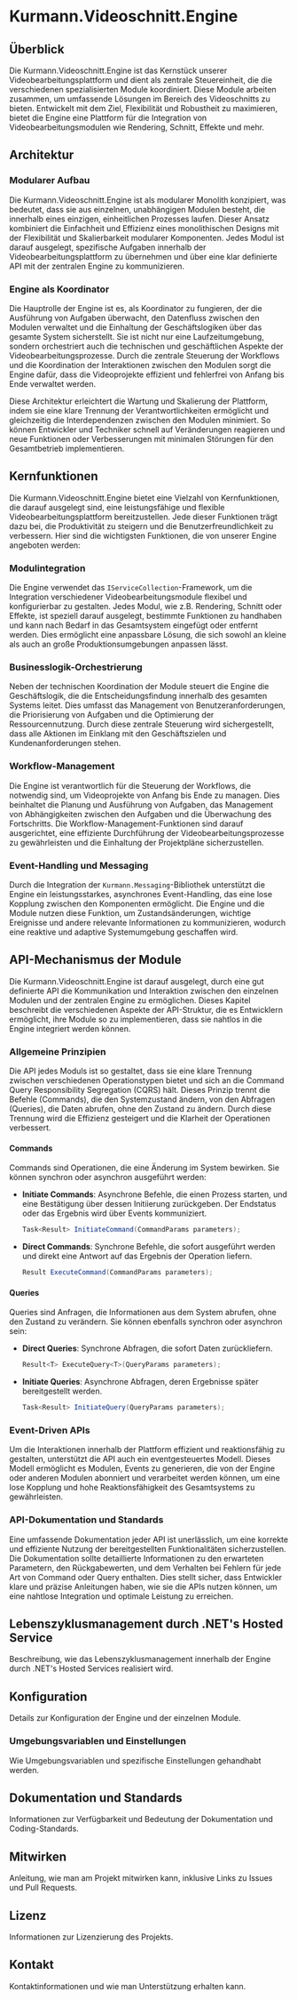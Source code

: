 # Kurmann.Videoschnitt.Engine

## Überblick

Die Kurmann.Videoschnitt.Engine ist das Kernstück unserer Videobearbeitungsplattform und dient als zentrale Steuereinheit, die die verschiedenen spezialisierten Module koordiniert. Diese Module arbeiten zusammen, um umfassende Lösungen im Bereich des Videoschnitts zu bieten. Entwickelt mit dem Ziel, Flexibilität und Robustheit zu maximieren, bietet die Engine eine Plattform für die Integration von Videobearbeitungsmodulen wie Rendering, Schnitt, Effekte und mehr.

## Architektur

### Modularer Aufbau

Die Kurmann.Videoschnitt.Engine ist als modularer Monolith konzipiert, was bedeutet, dass sie aus einzelnen, unabhängigen Modulen besteht, die innerhalb eines einzigen, einheitlichen Prozesses laufen. Dieser Ansatz kombiniert die Einfachheit und Effizienz eines monolithischen Designs mit der Flexibilität und Skalierbarkeit modularer Komponenten. Jedes Modul ist darauf ausgelegt, spezifische Aufgaben innerhalb der Videobearbeitungsplattform zu übernehmen und über eine klar definierte API mit der zentralen Engine zu kommunizieren.

### Engine als Koordinator

Die Hauptrolle der Engine ist es, als Koordinator zu fungieren, der die Ausführung von Aufgaben überwacht, den Datenfluss zwischen den Modulen verwaltet und die Einhaltung der Geschäftslogiken über das gesamte System sicherstellt. Sie ist nicht nur eine Laufzeitumgebung, sondern orchestriert auch die technischen und geschäftlichen Aspekte der Videobearbeitungsprozesse. Durch die zentrale Steuerung der Workflows und die Koordination der Interaktionen zwischen den Modulen sorgt die Engine dafür, dass die Videoprojekte effizient und fehlerfrei von Anfang bis Ende verwaltet werden.

Diese Architektur erleichtert die Wartung und Skalierung der Plattform, indem sie eine klare Trennung der Verantwortlichkeiten ermöglicht und gleichzeitig die Interdependenzen zwischen den Modulen minimiert. So können Entwickler und Techniker schnell auf Veränderungen reagieren und neue Funktionen oder Verbesserungen mit minimalen Störungen für den Gesamtbetrieb implementieren.

## Kernfunktionen

Die Kurmann.Videoschnitt.Engine bietet eine Vielzahl von Kernfunktionen, die darauf ausgelegt sind, eine leistungsfähige und flexible Videobearbeitungsplattform bereitzustellen. Jede dieser Funktionen trägt dazu bei, die Produktivität zu steigern und die Benutzerfreundlichkeit zu verbessern. Hier sind die wichtigsten Funktionen, die von unserer Engine angeboten werden:

### Modulintegration

Die Engine verwendet das `IServiceCollection`-Framework, um die Integration verschiedener Videobearbeitungsmodule flexibel und konfigurierbar zu gestalten. Jedes Modul, wie z.B. Rendering, Schnitt oder Effekte, ist speziell darauf ausgelegt, bestimmte Funktionen zu handhaben und kann nach Bedarf in das Gesamtsystem eingefügt oder entfernt werden. Dies ermöglicht eine anpassbare Lösung, die sich sowohl an kleine als auch an große Produktionsumgebungen anpassen lässt.

### Businesslogik-Orchestrierung

Neben der technischen Koordination der Module steuert die Engine die Geschäftslogik, die die Entscheidungsfindung innerhalb des gesamten Systems leitet. Dies umfasst das Management von Benutzeranforderungen, die Priorisierung von Aufgaben und die Optimierung der Ressourcennutzung. Durch diese zentrale Steuerung wird sichergestellt, dass alle Aktionen im Einklang mit den Geschäftszielen und Kundenanforderungen stehen.

### Workflow-Management

Die Engine ist verantwortlich für die Steuerung der Workflows, die notwendig sind, um Videoprojekte von Anfang bis Ende zu managen. Dies beinhaltet die Planung und Ausführung von Aufgaben, das Management von Abhängigkeiten zwischen den Aufgaben und die Überwachung des Fortschritts. Die Workflow-Management-Funktionen sind darauf ausgerichtet, eine effiziente Durchführung der Videobearbeitungsprozesse zu gewährleisten und die Einhaltung der Projektpläne sicherzustellen.

### Event-Handling und Messaging

Durch die Integration der `Kurmann.Messaging`-Bibliothek unterstützt die Engine ein leistungsstarkes, asynchrones Event-Handling, das eine lose Kopplung zwischen den Komponenten ermöglicht. Die Engine und die Module nutzen diese Funktion, um Zustandsänderungen, wichtige Ereignisse und andere relevante Informationen zu kommunizieren, wodurch eine reaktive und adaptive Systemumgebung geschaffen wird.

## API-Mechanismus der Module

Die Kurmann.Videoschnitt.Engine ist darauf ausgelegt, durch eine gut definierte API die Kommunikation und Interaktion zwischen den einzelnen Modulen und der zentralen Engine zu ermöglichen. Dieses Kapitel beschreibt die verschiedenen Aspekte der API-Struktur, die es Entwicklern ermöglicht, ihre Module so zu implementieren, dass sie nahtlos in die Engine integriert werden können.

### Allgemeine Prinzipien

Die API jedes Moduls ist so gestaltet, dass sie eine klare Trennung zwischen verschiedenen Operationstypen bietet und sich an die Command Query Responsibility Segregation (CQRS) hält. Dieses Prinzip trennt die Befehle (Commands), die den Systemzustand ändern, von den Abfragen (Queries), die Daten abrufen, ohne den Zustand zu ändern. Durch diese Trennung wird die Effizienz gesteigert und die Klarheit der Operationen verbessert.

#### Commands

Commands sind Operationen, die eine Änderung im System bewirken. Sie können synchron oder asynchron ausgeführt werden:

- **Initiate Commands**: Asynchrone Befehle, die einen Prozess starten, und eine Bestätigung über dessen Initiierung zurückgeben. Der Endstatus oder das Ergebnis wird über Events kommuniziert.
  ```csharp
  Task<Result> InitiateCommand(CommandParams parameters);
  ```
- **Direct Commands**: Synchrone Befehle, die sofort ausgeführt werden und direkt eine Antwort auf das Ergebnis der Operation liefern.
  ```csharp
  Result ExecuteCommand(CommandParams parameters);
  ```

#### Queries

Queries sind Anfragen, die Informationen aus dem System abrufen, ohne den Zustand zu verändern. Sie können ebenfalls synchron oder asynchron sein:

- **Direct Queries**: Synchrone Abfragen, die sofort Daten zurückliefern.
  ```csharp
  Result<T> ExecuteQuery<T>(QueryParams parameters);
  ```
- **Initiate Queries**: Asynchrone Abfragen, deren Ergebnisse später bereitgestellt werden.
  ```csharp
  Task<Result> InitiateQuery(QueryParams parameters);
  ```

### Event-Driven APIs

Um die Interaktionen innerhalb der Plattform effizient und reaktionsfähig zu gestalten, unterstützt die API auch ein eventgesteuertes Modell. Dieses Modell ermöglicht es Modulen, Events zu generieren, die von der Engine oder anderen Modulen abonniert und verarbeitet werden können, um eine lose Kopplung und hohe Reaktionsfähigkeit des Gesamtsystems zu gewährleisten.

### API-Dokumentation und Standards

Eine umfassende Dokumentation jeder API ist unerlässlich, um eine korrekte und effiziente Nutzung der bereitgestellten Funktionalitäten sicherzustellen. Die Dokumentation sollte detaillierte Informationen zu den erwarteten Parametern, den Rückgabewerten, und dem Verhalten bei Fehlern für jede Art von Command oder Query enthalten. Dies stellt sicher, dass Entwickler klare und präzise Anleitungen haben, wie sie die APIs nutzen können, um eine nahtlose Integration und optimale Leistung zu erreichen.

## Lebenszyklusmanagement durch .NET's Hosted Service
Beschreibung, wie das Lebenszyklusmanagement innerhalb der Engine durch .NET's Hosted Services realisiert wird.

## Konfiguration
Details zur Konfiguration der Engine und der einzelnen Module.

### Umgebungsvariablen und Einstellungen
Wie Umgebungsvariablen und spezifische Einstellungen gehandhabt werden.

## Dokumentation und Standards
Informationen zur Verfügbarkeit und Bedeutung der Dokumentation und Coding-Standards.

## Mitwirken
Anleitung, wie man am Projekt mitwirken kann, inklusive Links zu Issues und Pull Requests.

## Lizenz
Informationen zur Lizenzierung des Projekts.

## Kontakt
Kontaktinformationen und wie man Unterstützung erhalten kann.
